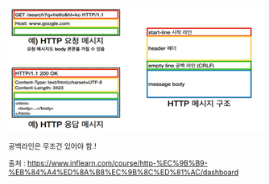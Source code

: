 <img src="img2/image-14.png" width="600" height="250" />

공백라인은 무조건 있어야 함.!

출처 : https://www.inflearn.com/course/http-%EC%9B%B9-%EB%84%A4%ED%8A%B8%EC%9B%8C%ED%81%AC/dashboard